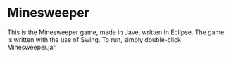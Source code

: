 Minesweeper
===========

This is the Minesweeper game, made in Jave, written in Eclipse. The game is written with the use of Swing.
To run, simply double-click Minesweeper.jar.
